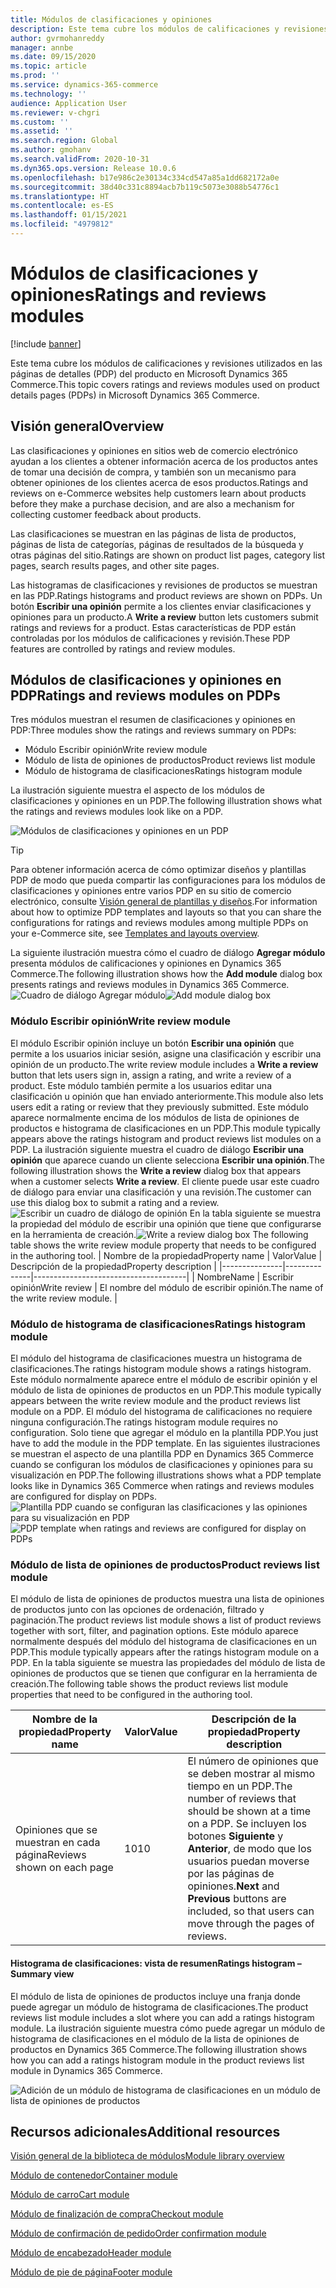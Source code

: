 ```yaml
---
title: Módulos de clasificaciones y opiniones
description: Este tema cubre los módulos de calificaciones y revisiones utilizados en las páginas de detalles del producto en Microsoft Dynamics 365 Commerce.
author: gvrmohanreddy
manager: annbe
ms.date: 09/15/2020
ms.topic: article
ms.prod: ''
ms.service: dynamics-365-commerce
ms.technology: ''
audience: Application User
ms.reviewer: v-chgri
ms.custom: ''
ms.assetid: ''
ms.search.region: Global
ms.author: gmohanv
ms.search.validFrom: 2020-10-31
ms.dyn365.ops.version: Release 10.0.6
ms.openlocfilehash: b17e986c2e30134c334cd547a85a1dd682172a0e
ms.sourcegitcommit: 38d40c331c8894acb7b119c5073e3088b54776c1
ms.translationtype: HT
ms.contentlocale: es-ES
ms.lasthandoff: 01/15/2021
ms.locfileid: "4979812"
---
```

# <a name="ratings-and-reviews-modules"></a><span data-ttu-id="a333a-103">Módulos de clasificaciones y opiniones</span><span class="sxs-lookup"><span data-stu-id="a333a-103">Ratings and reviews modules</span></span>

[!include [banner](includes/banner.md)]

<span data-ttu-id="a333a-104">Este tema cubre los módulos de calificaciones y revisiones utilizados en las páginas de detalles (PDP) del producto en Microsoft Dynamics 365 Commerce.</span><span class="sxs-lookup"><span data-stu-id="a333a-104">This topic covers ratings and reviews modules used on product details pages (PDPs) in Microsoft Dynamics 365 Commerce.</span></span>

## <a name="overview"></a><span data-ttu-id="a333a-105">Visión general</span><span class="sxs-lookup"><span data-stu-id="a333a-105">Overview</span></span>

<span data-ttu-id="a333a-106">Las clasificaciones y opiniones en sitios web de comercio electrónico ayudan a los clientes a obtener información acerca de los productos antes de tomar una decisión de compra, y también son un mecanismo para obtener opiniones de los clientes acerca de esos productos.</span><span class="sxs-lookup"><span data-stu-id="a333a-106">Ratings and reviews on e-Commerce websites help customers learn about products before they make a purchase decision, and are also a mechanism for collecting customer feedback about products.</span></span> 

<span data-ttu-id="a333a-107">Las clasificaciones se muestran en las páginas de lista de productos, páginas de lista de categorías, páginas de resultados de la búsqueda y otras páginas del sitio.</span><span class="sxs-lookup"><span data-stu-id="a333a-107">Ratings are shown on product list pages, category list pages, search results pages, and other site pages.</span></span> 

<span data-ttu-id="a333a-108">Las histogramas de clasificaciones y revisiones de productos se muestran en las PDP.</span><span class="sxs-lookup"><span data-stu-id="a333a-108">Ratings histograms and product reviews are shown on PDPs.</span></span> <span data-ttu-id="a333a-109">Un botón **Escribir una opinión** permite a los clientes enviar clasificaciones y opiniones para un producto.</span><span class="sxs-lookup"><span data-stu-id="a333a-109">A **Write a review** button lets customers submit ratings and reviews for a product.</span></span> <span data-ttu-id="a333a-110">Estas características de PDP están controladas por los módulos de calificaciones y revisión.</span><span class="sxs-lookup"><span data-stu-id="a333a-110">These PDP features are controlled by ratings and review modules.</span></span>

## <a name="ratings-and-reviews-modules-on-pdps"></a><span data-ttu-id="a333a-111">Módulos de clasificaciones y opiniones en PDP</span><span class="sxs-lookup"><span data-stu-id="a333a-111">Ratings and reviews modules on PDPs</span></span> 

<span data-ttu-id="a333a-112">Tres módulos muestran el resumen de clasificaciones y opiniones en PDP:</span><span class="sxs-lookup"><span data-stu-id="a333a-112">Three modules show the ratings and reviews summary on PDPs:</span></span>
- <span data-ttu-id="a333a-113">Módulo Escribir opinión</span><span class="sxs-lookup"><span data-stu-id="a333a-113">Write review module</span></span>
- <span data-ttu-id="a333a-114">Módulo de lista de opiniones de productos</span><span class="sxs-lookup"><span data-stu-id="a333a-114">Product reviews list module</span></span>
- <span data-ttu-id="a333a-115">Módulo de histograma de clasificaciones</span><span class="sxs-lookup"><span data-stu-id="a333a-115">Ratings histogram module</span></span>
 
<span data-ttu-id="a333a-116">La ilustración siguiente muestra el aspecto de los módulos de clasificaciones y opiniones en un PDP.</span><span class="sxs-lookup"><span data-stu-id="a333a-116">The following illustration shows what the ratings and reviews modules look like on a PDP.</span></span>

![Módulos de clasificaciones y opiniones en un PDP](media/rnr-eCommerce-pdp-reviews-modules_design.png)

> [!TIP] 
> <span data-ttu-id="a333a-118">Para obtener información acerca de cómo optimizar diseños y plantillas PDP de modo que pueda compartir las configuraciones para los módulos de clasificaciones y opiniones entre varios PDP en su sitio de comercio electrónico, consulte [Visión general de plantillas y diseños](templates-layouts-overview.md).</span><span class="sxs-lookup"><span data-stu-id="a333a-118">For information about how to optimize PDP templates and layouts so that you can share the configurations for ratings and reviews modules among multiple PDPs on your e-Commerce site, see [Templates and layouts overview](templates-layouts-overview.md).</span></span>

<span data-ttu-id="a333a-119">La siguiente ilustración muestra cómo el cuadro de diálogo **Agregar módulo** presenta módulos de calificaciones y opiniones en Dynamics 365 Commerce.</span><span class="sxs-lookup"><span data-stu-id="a333a-119">The following illustration shows how the **Add module** dialog box presents ratings and reviews modules in Dynamics 365 Commerce.</span></span>
<span data-ttu-id="a333a-120">![Cuadro de diálogo Agregar módulo](media/rnr-eCommerce-pdp-adding-rnr-modules.png)</span><span class="sxs-lookup"><span data-stu-id="a333a-120">![Add module dialog box](media/rnr-eCommerce-pdp-adding-rnr-modules.png)</span></span>

### <a name="write-review-module"></a><span data-ttu-id="a333a-121">Módulo Escribir opinión</span><span class="sxs-lookup"><span data-stu-id="a333a-121">Write review module</span></span>

<span data-ttu-id="a333a-122">El módulo Escribir opinión incluye un botón **Escribir una opinión** que permite a los usuarios iniciar sesión, asigne una clasificación y escribir una opinión de un producto.</span><span class="sxs-lookup"><span data-stu-id="a333a-122">The write review module includes a **Write a review** button that lets users sign in, assign a rating, and write a review of a product.</span></span> <span data-ttu-id="a333a-123">Este módulo también permite a los usuarios editar una clasificación u opinión que han enviado anteriormente.</span><span class="sxs-lookup"><span data-stu-id="a333a-123">This module also lets users edit a rating or review that they previously submitted.</span></span> <span data-ttu-id="a333a-124">Este módulo aparece normalmente encima de los módulos de lista de opiniones de productos e histograma de clasificaciones en un PDP.</span><span class="sxs-lookup"><span data-stu-id="a333a-124">This module typically appears above the ratings histogram and product reviews list modules on a PDP.</span></span>
<span data-ttu-id="a333a-125">La ilustración siguiente muestra el cuadro de diálogo **Escribir una opinión** que aparece cuando un cliente selecciona **Escribir una opinión**.</span><span class="sxs-lookup"><span data-stu-id="a333a-125">The following illustration shows the **Write a review** dialog box that appears when a customer selects **Write a review**.</span></span> <span data-ttu-id="a333a-126">El cliente puede usar este cuadro de diálogo para enviar una clasificación y una revisión.</span><span class="sxs-lookup"><span data-stu-id="a333a-126">The customer can use this dialog box to submit a rating and a review.</span></span>
<span data-ttu-id="a333a-127">![Escribir un cuadro de diálogo de opinión](media/rnr-eCommerce-write-review-module.png) En la tabla siguiente se muestra la propiedad del módulo de escribir una opinión que tiene que configurarse en la herramienta de creación.</span><span class="sxs-lookup"><span data-stu-id="a333a-127">![Write a review dialog box](media/rnr-eCommerce-write-review-module.png) The following table shows the write review module property that needs to be configured in the authoring tool.</span></span>
| <span data-ttu-id="a333a-128">Nombre de la propiedad</span><span class="sxs-lookup"><span data-stu-id="a333a-128">Property name</span></span> | <span data-ttu-id="a333a-129">Valor</span><span class="sxs-lookup"><span data-stu-id="a333a-129">Value</span></span>        | <span data-ttu-id="a333a-130">Descripción de la propiedad</span><span class="sxs-lookup"><span data-stu-id="a333a-130">Property description</span></span>                 |
|---------------|--------------|--------------------------------------|
| <span data-ttu-id="a333a-131">Nombre</span><span class="sxs-lookup"><span data-stu-id="a333a-131">Name</span></span>          | <span data-ttu-id="a333a-132">Escribir opinión</span><span class="sxs-lookup"><span data-stu-id="a333a-132">Write review</span></span> | <span data-ttu-id="a333a-133">El nombre del módulo de escribir opinión.</span><span class="sxs-lookup"><span data-stu-id="a333a-133">The name of the write review module.</span></span> |

### <a name="ratings-histogram-module"></a><span data-ttu-id="a333a-134">Módulo de histograma de clasificaciones</span><span class="sxs-lookup"><span data-stu-id="a333a-134">Ratings histogram module</span></span>

<span data-ttu-id="a333a-135">El módulo del histograma de clasificaciones muestra un histograma de clasificaciones.</span><span class="sxs-lookup"><span data-stu-id="a333a-135">The ratings histogram module shows a ratings histogram.</span></span> <span data-ttu-id="a333a-136">Este módulo normalmente aparece entre el módulo de escribir opinión y el módulo de lista de opiniones de productos en un PDP.</span><span class="sxs-lookup"><span data-stu-id="a333a-136">This module typically appears between the write review module and the product reviews list module on a PDP.</span></span>
<span data-ttu-id="a333a-137">El módulo del histograma de calificaciones no requiere ninguna configuración.</span><span class="sxs-lookup"><span data-stu-id="a333a-137">The ratings histogram module requires no configuration.</span></span> <span data-ttu-id="a333a-138">Solo tiene que agregar el módulo en la plantilla PDP.</span><span class="sxs-lookup"><span data-stu-id="a333a-138">You just have to add the module in the PDP template.</span></span> <span data-ttu-id="a333a-139">En las siguientes ilustraciones se muestran el aspecto de una plantilla PDP en Dynamics 365 Commerce cuando se configuran los módulos de clasificaciones y opiniones para su visualización en PDP.</span><span class="sxs-lookup"><span data-stu-id="a333a-139">The following illustrations shows what a PDP template looks like in Dynamics 365 Commerce when ratings and reviews modules are configured for display on PDPs.</span></span>
<span data-ttu-id="a333a-140">![Plantilla PDP cuando se configuran las clasificaciones y las opiniones para su visualización en PDP](media/rnr-eCommerce-pdp-reviews-modules.png)</span><span class="sxs-lookup"><span data-stu-id="a333a-140">![PDP template when ratings and reviews are configured for display on PDPs](media/rnr-eCommerce-pdp-reviews-modules.png)</span></span>

### <a name="product-reviews-list-module"></a><span data-ttu-id="a333a-141">Módulo de lista de opiniones de productos</span><span class="sxs-lookup"><span data-stu-id="a333a-141">Product reviews list module</span></span>

<span data-ttu-id="a333a-142">El módulo de lista de opiniones de productos muestra una lista de opiniones de productos junto con las opciones de ordenación, filtrado y paginación.</span><span class="sxs-lookup"><span data-stu-id="a333a-142">The product reviews list module shows a list of product reviews together with sort, filter, and pagination options.</span></span> <span data-ttu-id="a333a-143">Este módulo aparece normalmente después del módulo del histograma de clasificaciones en un PDP.</span><span class="sxs-lookup"><span data-stu-id="a333a-143">This module typically appears after the ratings histogram module on a PDP.</span></span>
<span data-ttu-id="a333a-144">En la tabla siguiente se muestra las propiedades del módulo de lista de opiniones de productos que se tienen que configurar en la herramienta de creación.</span><span class="sxs-lookup"><span data-stu-id="a333a-144">The following table shows the product reviews list module properties that need to be configured in the authoring tool.</span></span>

| <span data-ttu-id="a333a-145">Nombre de la propiedad</span><span class="sxs-lookup"><span data-stu-id="a333a-145">Property name</span></span>              | <span data-ttu-id="a333a-146">Valor</span><span class="sxs-lookup"><span data-stu-id="a333a-146">Value</span></span> | <span data-ttu-id="a333a-147">Descripción de la propiedad</span><span class="sxs-lookup"><span data-stu-id="a333a-147">Property description</span></span> |
|----------------------------|-------| ---------------------|
| <span data-ttu-id="a333a-148">Opiniones que se muestran en cada página</span><span class="sxs-lookup"><span data-stu-id="a333a-148">Reviews shown on each page</span></span> | <span data-ttu-id="a333a-149">10</span><span class="sxs-lookup"><span data-stu-id="a333a-149">10</span></span>    | <span data-ttu-id="a333a-150">El número de opiniones que se deben mostrar al mismo tiempo en un PDP.</span><span class="sxs-lookup"><span data-stu-id="a333a-150">The number of reviews that should be shown at a time on a PDP.</span></span> <span data-ttu-id="a333a-151">Se incluyen los botones **Siguiente** y **Anterior**, de modo que los usuarios puedan moverse por las páginas de opiniones.</span><span class="sxs-lookup"><span data-stu-id="a333a-151">**Next** and **Previous** buttons are included, so that users can move through the pages of reviews.</span></span> |

#### <a name="ratings-histogram--summary-view"></a><span data-ttu-id="a333a-152">Histograma de clasificaciones: vista de resumen</span><span class="sxs-lookup"><span data-stu-id="a333a-152">Ratings histogram – Summary view</span></span>

<span data-ttu-id="a333a-153">El módulo de lista de opiniones de productos incluye una franja donde puede agregar un módulo de histograma de clasificaciones.</span><span class="sxs-lookup"><span data-stu-id="a333a-153">The product reviews list module includes a slot where you can add a ratings histogram module.</span></span> <span data-ttu-id="a333a-154">La ilustración siguiente muestra cómo puede agregar un módulo de histograma de clasificaciones en el módulo de la lista de opiniones de productos en Dynamics 365 Commerce.</span><span class="sxs-lookup"><span data-stu-id="a333a-154">The following illustration shows how you can add a ratings histogram module in the product reviews list module in Dynamics 365 Commerce.</span></span>

![Adición de un módulo de histograma de clasificaciones en un módulo de lista de opiniones de productos](media/rnr-eCommerce-pdp-rating-histogram-summary.png)

## <a name="additional-resources"></a><span data-ttu-id="a333a-156">Recursos adicionales</span><span class="sxs-lookup"><span data-stu-id="a333a-156">Additional resources</span></span>

[<span data-ttu-id="a333a-157">Visión general de la biblioteca de módulos</span><span class="sxs-lookup"><span data-stu-id="a333a-157">Module library overview</span></span>](starter-kit-overview.md)

[<span data-ttu-id="a333a-158">Módulo de contenedor</span><span class="sxs-lookup"><span data-stu-id="a333a-158">Container module</span></span>](add-container-module.md)

[<span data-ttu-id="a333a-159">Módulo de carro</span><span class="sxs-lookup"><span data-stu-id="a333a-159">Cart module</span></span>](add-cart-module.md)

[<span data-ttu-id="a333a-160">Módulo de finalización de compra</span><span class="sxs-lookup"><span data-stu-id="a333a-160">Checkout module</span></span>](add-checkout-module.md)

[<span data-ttu-id="a333a-161">Módulo de confirmación de pedido</span><span class="sxs-lookup"><span data-stu-id="a333a-161">Order confirmation module</span></span>](order-confirmation-module.md)

[<span data-ttu-id="a333a-162">Módulo de encabezado</span><span class="sxs-lookup"><span data-stu-id="a333a-162">Header module</span></span>](author-header-module.md)

[<span data-ttu-id="a333a-163">Módulo de pie de página</span><span class="sxs-lookup"><span data-stu-id="a333a-163">Footer module</span></span>](author-footer-module.md)

